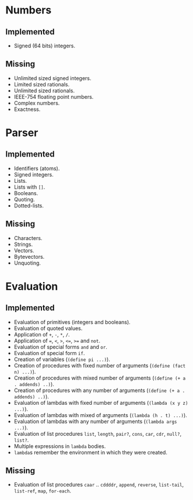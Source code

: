 # Numbers

## Implemented

* Signed (64 bits) integers.

## Missing

* Unlimited sized signed integers.
* Limited sized rationals.
* Unlimited sized rationals.
* IEEE-754 floating point numbers.
* Complex numbers.
* Exactness.

# Parser

## Implemented

* Identifiers (atoms).
* Signed integers.
* Lists.
* Lists with `[]`.
* Booleans.
* Quoting.
* Dotted-lists.

## Missing

* Characters.
* Strings.
* Vectors.
* Bytevectors.
* Unquoting.

# Evaluation

## Implemented

* Evaluation of primitives (integers and booleans).
* Evaluation of quoted values.
* Application of `+`, `-`, `*`, `/`.
* Application of `=`, `<`, `>`, `<=`, `>=` and `not`.
* Evaluation of special forms `and` and `or`.
* Evaluation of special form `if`.
* Creation of variables (`(define pi ...)`).
* Creation of procedures with fixed number of arguments (`(define (fact n) ...)`).
* Creation of procedures with mixed number of arguments (`(define (+ a . addends) ..)`).
* Creation of procedures with any number of arguments (`(define (+ a . addends) ..)`).
* Evaluation of lambdas with fixed number of arguments (`(lambda (x y z) ...)`).
* Evaluation of lambdas with mixed of arguments (`(lambda (h . t) ...)`).
* Evaluation of lambdas with any number of arguments (`(lambda args ...)`).
* Evaluation of list procedures `list`, `length`, `pair?`, `cons`, `car`, `cdr`, `null?`, `list?`.
* Multiple expressions in `lambda` bodies.
* `lambda`s remember the environment in which they were created.

## Missing

* Evaluation of list procedures `caar` .. `cddddr`, `append`, `reverse`, `list-tail`, `list-ref`, `map`, `for-each`.
